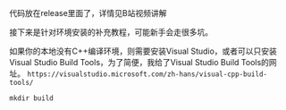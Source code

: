 代码放在release里面了，详情见B站视频讲解

接下来是针对环境安装的补充教程，可能新手会走很多坑。

如果你的本地没有C++编译环境，则需要安装Visual Studio，或者可以只安装Visual Studio Build Tools，为了简便，我给了Visual Studio Build Tools的网址。
`https://visualstudio.microsoft.com/zh-hans/visual-cpp-build-tools/`

```
mkdir build
```
